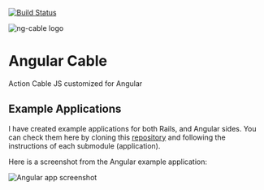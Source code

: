 [![Build Status](https://travis-ci.org/wazery/ng-cable.svg)](https://travis-ci.org/wazery/ng-cable)

![ng-cable logo](http://i.imgur.com/hicMwNW.png?1)

# Angular Cable
Action Cable JS customized for Angular

## Example Applications

I have created example applications for both Rails, and Angular sides. You can check them here by cloning this [repository](https://github.com/wazery/ng-cable-example-apps) and following the instructions of each submodule (application).

Here is a screenshot from the Angular example application:

![Angular app screenshot](http://i.imgur.com/m8WJWfL.png?1)
